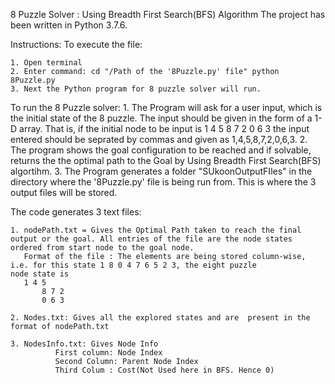 8 Puzzle Solver : Using Breadth First Search(BFS) Algorithm
The project has been written in Python 3.7.6.

Instructions: 
To execute the file:

	1. Open terminal
	2. Enter command: cd "/Path of the '8Puzzle.py' file" python 8Puzzle.py
	3. Next the Python program for 8 puzzle solver will run.

To run the 8 Puzzle solver: 
	1. The Program will ask for a user input, which is the initial state of the 8 puzzle. 
	   The input should be given in the form of a 1-D array. That is, if the initial node to be input is 
 	   1 4 5
           8 7 2
           0 6 3
	   the input entered should be seprated by commas and given as 1,4,5,8,7,2,0,6,3.
	2. The program shows the goal configuration to be reached and if solvable,
	   returns the the optimal path to the Goal by Using Breadth First Search(BFS) algortihm.
	3. The Program generates a folder "SUkoonOutputFIles" in the directory where the '8Puzzle.py' file is being run from. This is where            the 3 output files will be stored.

The code generates 3 text files:

	1. nodePath.txt = Gives the Optimal Path taken to reach the final output or the goal. All entries of the file are the node states               ordered from start node to the goal node.
	   Format of the file : The elements are being stored column-wise, i.e. for this state 1 8 0 4 7 6 5 2 3, the eight puzzle                      node state is
 	   1 4 5
           8 7 2
           0 6 3

	2. Nodes.txt: Gives all the explored states and are  present in the format of nodePath.txt

	3. NodesInfo.txt: Gives Node Info  
			  First column: Node Index
			  Second Column: Parent Node Index
			  Third Colum : Cost(Not Used here in BFS. Hence 0)

